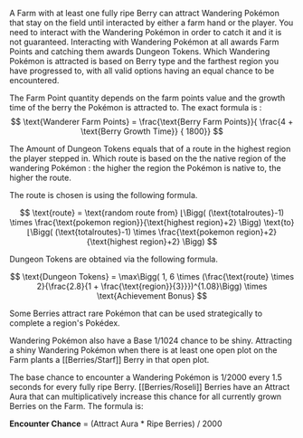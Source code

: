 A Farm with at least one fully ripe Berry can attract Wandering Pokémon that stay on the field until interacted by either a farm hand or the player. You  need to interact with the Wandering Pokémon in order to catch it and it is not guaranteed. Interacting with Wandering Pokémon at all awards Farm Points and catching them awards Dungeon Tokens. Which Wandering Pokémon is attracted is based on Berry type and the farthest region you have progressed to, with all valid options having an equal chance to be encountered.

The Farm Point quantity depends on the farm points value and the growth time of the berry the Pokémon is attracted to. The exact formula is :
$$ \text{Wanderer Farm Points} =  \frac{\text{Berry Farm Points}}{ \frac{4 + \text{Berry Growth Time}} { 1800}} $$

The Amount of Dungeon Tokens equals that of a route in the highest region the player stepped in. Which route is based on the the native region of the wandering Pokémon : the higher the region the Pokémon is native to, the higher the route.

The route is chosen is using the following formula.

$$ \text{route} = \text{random route from}   ⌊\Bigg( (\text{totalroutes}-1) \times \frac{\text{pokemon region}}{\text{highest region}+2} \Bigg)  \text{to}   ⌊\Bigg( (\text{totalroutes}-1) \times \frac{\text{pokemon region}+2}{\text{highest region}+2} \Bigg) $$

Dungeon Tokens are obtained via the following formula.

$$ \text{Dungeon Tokens} = \max\Bigg( 1, 6 \times (\frac{\text{route} \times 2}{\frac{2.8}{1 + \frac{\text{region}}{3}}})^{1.08}\Bigg) \times \text{Achievement Bonus} $$


Some Berries attract rare Pokémon that can be used strategically to complete a region's Pokédex.

Wandering Pokémon also have a Base 1/1024 chance to be shiny. Attracting a shiny Wandering Pokémon when there is at least one open plot on the Farm plants a [[Berries/Starf]] Berry in that open plot.

The base chance to encounter a Wandering Pokémon is 1/2000 every 1.5 seconds for every fully ripe Berry. [[Berries/Roseli]] Berries have an Attract Aura that can multiplicatively increase this chance for all currently grown Berries on the Farm. The formula is:

**Encounter Chance** = (Attract Aura * Ripe Berries) / 2000